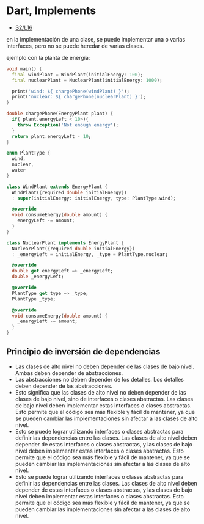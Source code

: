 Dart, Implements
=====================


- [S2/L16](https://www.youtube.com/watch?v=WSgcKk1symw&list=PLCKuOXG0bPi0sIn-nDsi7ma9OV6MEMkxj&index=22)

en la implementación de una clase, se puede implementar una o varias interfaces, pero no se puede heredar de varias clases.

ejemplo con la planta de energía:

```dart
void main() {
  final windPlant = WindPlant(initialEnergy: 100);
  final nuclearPlant = NuclearPlant(initialEnergy: 1000);

  print('wind: ${ chargePhone(windPlant) }');
  print('nuclear: ${ chargePhone(nuclearPlant) }');
}

double chargePhone(EnergyPlant plant) {
  if( plant.energyLeft < 10>){
    throw Exception('Not enough energy');
  }
  return plant.energyLeft - 10;
}

enum PlantType {
  wind,
  nuclear,
  water
}

class WindPlant extends EnergyPlant {
  WindPlant({required double initialEnergy}) 
  : super(initialEnergy: initialEnergy, type: PlantType.wind);

  @override
  void consumeEnergy(double amount) {
    energyLeft -= amount;
  }
}

class NuclearPlant implements EnergyPlant {
  NuclearPlant({required double initialEnergy}) 
  : _energyLeft = initialEnergy, _type = PlantType.nuclear;

  @override
  double get energyLeft => _energyLeft;
  double _energyLeft;

  @override
  PlantType get type => _type;
  PlantType _type;

  @override
  void consumeEnergy(double amount) {
    _energyLeft -= amount;
  }
}
```

## Principio de inversión de dependencias

- Las clases de alto nivel no deben depender de las clases de bajo nivel. Ambas deben depender de abstracciones.
- Las abstracciones no deben depender de los detalles. Los detalles deben depender de las abstracciones.
- Esto significa que las clases de alto nivel no deben depender de las clases de bajo nivel, sino de interfaces o clases abstractas. Las clases de bajo nivel deben implementar estas interfaces o clases abstractas. Esto permite que el código sea más flexible y fácil de mantener, ya que se pueden cambiar las implementaciones sin afectar a las clases de alto nivel.
- Esto se puede lograr utilizando interfaces o clases abstractas para definir las dependencias entre las clases. Las clases de alto nivel deben depender de estas interfaces o clases abstractas, y las clases de bajo nivel deben implementar estas interfaces o clases abstractas. Esto permite que el código sea más flexible y fácil de mantener, ya que se pueden cambiar las implementaciones sin afectar a las clases de alto nivel.
- Esto se puede lograr utilizando interfaces o clases abstractas para definir las dependencias entre las clases. Las clases de alto nivel deben depender de estas interfaces o clases abstractas, y las clases de bajo nivel deben implementar estas interfaces o clases abstractas. Esto permite que el código sea más flexible y fácil de mantener, ya que se pueden cambiar las implementaciones sin afectar a las clases de alto nivel.